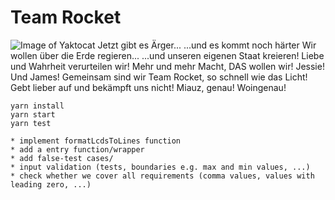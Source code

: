 # Team Rocket


![Image of Yaktocat](https://www.nintendoenthusiast.com/wp-content/uploads/2019/12/teamrocketNEW-1200x675.jpg)
Jetzt gibt es Ärger...
...und es kommt noch härter
Wir wollen über die Erde regieren...
...und unseren eigenen Staat kreieren!
Liebe und Wahrheit verurteilen wir!
Mehr und mehr Macht, DAS wollen wir!
Jessie!
Und James!
Gemeinsam sind wir Team Rocket, so schnell wie das Licht!
Gebt lieber auf und bekämpft uns nicht!
Miauz, genau!
Woingenau!



```JavaScrip
yarn install
yarn start
yarn test
```


```TODO
* implement formatLcdsToLines function
* add a entry function/wrapper
* add false-test cases/
* input validation (tests, boundaries e.g. max and min values, ...)
* check whether we cover all requirements (comma values, values with leading zero, ...)
